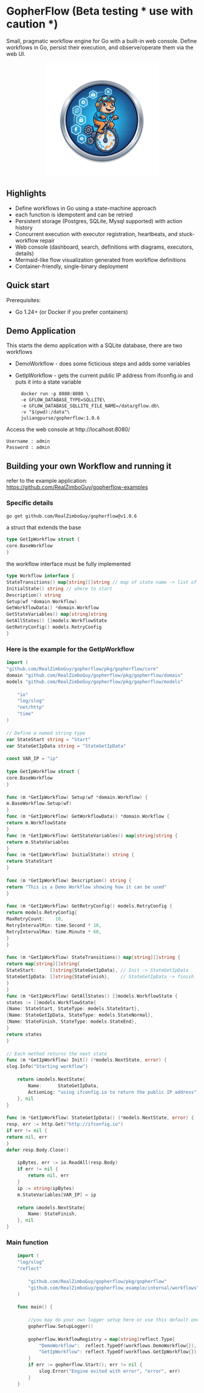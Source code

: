 # GopherFlow (Beta testing * **use with caution** *)

Small, pragmatic workflow engine for Go with a built-in web console. Define workflows in Go, persist their execution, and observe/operate them via the web UI.

<p align="center"><img src="logo_transparent.png" alt="GopherFlow" style="max-width:300px;"></p>

## Highlights

- Define workflows in Go using a state-machine approach
- each function is idempotent and can be retried
- Persistent storage (Postgres, SQLite, Mysql supported) with action history
- Concurrent execution with executor registration, heartbeats, and stuck-workflow repair
- Web console (dashboard, search, definitions with diagrams, executors, details)
- Mermaid-like flow visualization generated from workflow definitions
- Container-friendly, single-binary deployment

## Quick start

Prerequisites:
- Go 1.24+ (or Docker if you prefer containers)

## Demo Application
This starts the demo application with a SQLite database, there are two workflows

* DemoWorkflow - does some ficticious steps and adds some variables
* GetIpWorkflow - gets the current public IP address from ifconfig.io and puts it into a state variable

        docker run -p 8080:8080 \
        -e GFLOW_DATABASE_TYPE=SQLLITE\
        -e GFLOW_DATABASE_SQLLITE_FILE_NAME=/data/gflow.db\
        -v "$(pwd):/data"\
        juliangpurse/gopherflow:1.0.6

Access the web console at http://localhost:8080/

    Username : admin
    Password : admin

## Building your own Workflow and running it

refer to the example application:  https://github.com/RealZimboGuy/gopherflow-examples

### Specific details

    go get github.com/RealZimboGuy/gopherflow@v1.0.6

a struct that extends the base 
```go
type GetIpWorkflow struct {
core.BaseWorkflow
}
```
the workflow interface must be fully implemented

```go
type Workflow interface {
StateTransitions() map[string][]string // map of state name -> list of next state names
InitialState() string // where to start
Description() string
Setup(wf *domain.Workflow)
GetWorkflowData() *domain.Workflow
GetStateVariables() map[string]string
GetAllStates() []models.WorkflowState 
GetRetryConfig() models.RetryConfig
}

```
### Here is the example for the GetIpWorkflow

```go
import (
"github.com/RealZimboGuy/gopherflow/pkg/gopherflow/core"
domain "github.com/RealZimboGuy/gopherflow/pkg/gopherflow/domain"
models "github.com/RealZimboGuy/gopherflow/pkg/gopherflow/models"

	"io"
	"log/slog"
	"net/http"
	"time"
)

// Define a named string type
var StateStart string = "Start"
var StateGetIpData string = "StateGetIpData"

const VAR_IP = "ip"

type GetIpWorkflow struct {
core.BaseWorkflow
}

func (m *GetIpWorkflow) Setup(wf *domain.Workflow) {
m.BaseWorkflow.Setup(wf)
}
func (m *GetIpWorkflow) GetWorkflowData() *domain.Workflow {
return m.WorkflowState
}
func (m *GetIpWorkflow) GetStateVariables() map[string]string {
return m.StateVariables
}
func (m *GetIpWorkflow) InitialState() string {
return StateStart
}

func (m *GetIpWorkflow) Description() string {
return "This is a Demo Workflow showing how it can be used"
}

func (m *GetIpWorkflow) GetRetryConfig() models.RetryConfig {
return models.RetryConfig{
MaxRetryCount:    10,
RetryIntervalMin: time.Second * 10,
RetryIntervalMax: time.Minute * 60,
}
}

func (m *GetIpWorkflow) StateTransitions() map[string][]string {
return map[string][]string{
StateStart:     []string{StateGetIpData}, // Init -> StateGetIpData
StateGetIpData: []string{StateFinish},    // StateGetIpData -> finish
}
}
func (m *GetIpWorkflow) GetAllStates() []models.WorkflowState {
states := []models.WorkflowState{
{Name: StateStart, StateType: models.StateStart},
{Name: StateGetIpData, StateType: models.StateNormal},
{Name: StateFinish, StateType: models.StateEnd},
}
return states
}

// Each method returns the next state
func (m *GetIpWorkflow) Init() (*models.NextState, error) {
slog.Info("Starting workflow")

	return &models.NextState{
		Name:      StateGetIpData,
		ActionLog: "using ifconfig.io to return the public IP address",
	}, nil
}

func (m *GetIpWorkflow) StateGetIpData() (*models.NextState, error) {
resp, err := http.Get("http://ifconfig.io")
if err != nil {
return nil, err
}
defer resp.Body.Close()

	ipBytes, err := io.ReadAll(resp.Body)
	if err != nil {
		return nil, err
	}
	ip := string(ipBytes)
	m.StateVariables[VAR_IP] = ip

	return &models.NextState{
		Name: StateFinish,
	}, nil
}
```

### Main function
```go
    import (
    "log/slog"
    "reflect"
    
        "github.com/RealZimboGuy/gopherflow/pkg/gopherflow"
        "github.com/RealZimboGuy/gopherflow_example/internal/workflows"
    )
    
    func main() {
    
        //you may do your own logger setup here or use this default one with slog
        gopherflow.SetupLogger()
    
        gopherflow.WorkflowRegistry = map[string]reflect.Type{
            "DemoWorkflow":  reflect.TypeOf(workflows.DemoWorkflow{}),
            "GetIpWorkflow": reflect.TypeOf(workflows.GetIpWorkflow{}),
        }
        if err := gopherflow.Start(); err != nil {
            slog.Error("Engine exited with error", "error", err)
        }
    }
```
